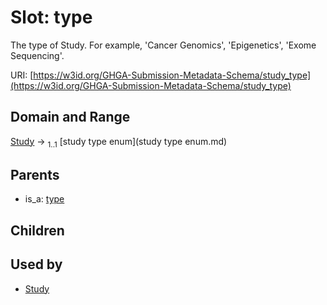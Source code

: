 
# Slot: type


The type of Study. For example, 'Cancer Genomics', 'Epigenetics', 'Exome Sequencing'.

URI: [https://w3id.org/GHGA-Submission-Metadata-Schema/study_type](https://w3id.org/GHGA-Submission-Metadata-Schema/study_type)


## Domain and Range

[Study](Study.md) &#8594;  <sub>1..1</sub> [study type enum](study type enum.md)

## Parents

 *  is_a: [type](type.md)

## Children


## Used by

 * [Study](Study.md)
